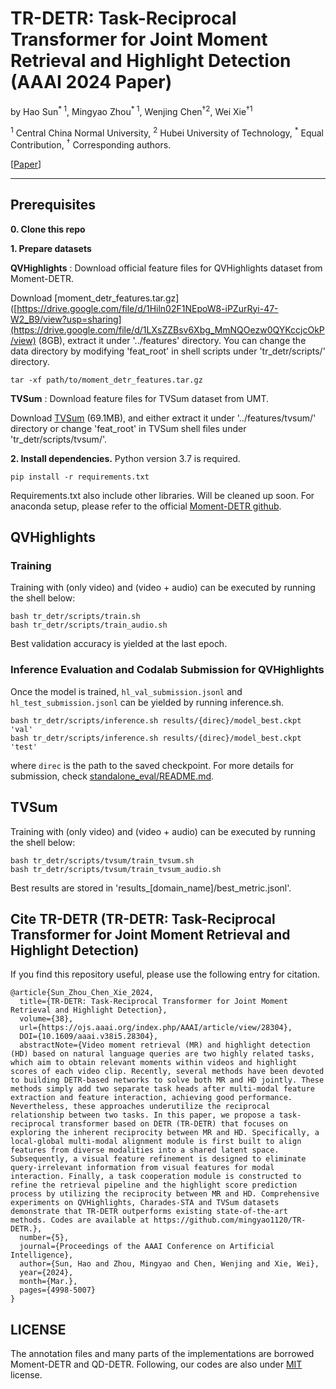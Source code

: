 # TR-DETR: Task-Reciprocal Transformer for Joint Moment Retrieval and Highlight Detection (AAAI 2024 Paper)

by Hao Sun<sup>* 1</sup>, Mingyao Zhou<sup>* 1</sup>, Wenjing Chen<sup>†2</sup>, Wei Xie<sup>†1</sup>

<sup>1</sup> Central China Normal University, <sup>2</sup> Hubei University of Technology, <sup>*</sup> Equal Contribution, <sup>†</sup> Corresponding authors.

 [[Paper](https://ojs.aaai.org/index.php/AAAI/article/view/28304)]

----------

## Prerequisites

<b>0. Clone this repo</b>

<b>1. Prepare datasets</b>

<b>QVHighlights</b> : Download official feature files for QVHighlights dataset from Moment-DETR. 

Download [moment_detr_features.tar.gz]([https://drive.google.com/file/d/1Hiln02F1NEpoW8-iPZurRyi-47-W2_B9/view?usp=sharing](https://drive.google.com/file/d/1LXsZZBsv6Xbg_MmNQOezw0QYKccjcOkP/view) (8GB), 
extract it under '../features' directory.
You can change the data directory by modifying 'feat_root' in shell scripts under 'tr_detr/scripts/' directory.

```
tar -xf path/to/moment_detr_features.tar.gz
```


<b>TVSum</b> : Download feature files for TVSum dataset from UMT.

Download [TVSum](https://connectpolyu-my.sharepoint.com/personal/21039533r_connect_polyu_hk/_layouts/15/onedrive.aspx?id=%2Fpersonal%2F21039533r%5Fconnect%5Fpolyu%5Fhk%2FDocuments%2FZoo%2FReleases%2FUMT%2Ftvsum%2Dec05ad4e%2Ezip&parent=%2Fpersonal%2F21039533r%5Fconnect%5Fpolyu%5Fhk%2FDocuments%2FZoo%2FReleases%2FUMT&ga=1) (69.1MB),
and either extract it under '../features/tvsum/' directory or change 'feat_root' in TVSum shell files under 'tr_detr/scripts/tvsum/'.


<b>2. Install dependencies.</b>
Python version 3.7 is required.

```
pip install -r requirements.txt
```

Requirements.txt also include other libraries. Will be cleaned up soon.
For anaconda setup, please refer to the official [Moment-DETR github](https://github.com/jayleicn/moment_detr).

## QVHighlights

### Training

Training with (only video) and (video + audio) can be executed by running the shell below:

```
bash tr_detr/scripts/train.sh 
bash tr_detr/scripts/train_audio.sh 
```

Best validation accuracy is yielded at the last epoch. 

### Inference Evaluation and Codalab Submission for QVHighlights

Once the model is trained, `hl_val_submission.jsonl` and `hl_test_submission.jsonl` can be yielded by running inference.sh.

```
bash tr_detr/scripts/inference.sh results/{direc}/model_best.ckpt 'val'
bash tr_detr/scripts/inference.sh results/{direc}/model_best.ckpt 'test'
```

where `direc` is the path to the saved checkpoint.
For more details for submission, check [standalone_eval/README.md](standalone_eval/README.md).



## TVSum

Training with (only video) and (video + audio) can be executed by running the shell below:

```
bash tr_detr/scripts/tvsum/train_tvsum.sh 
bash tr_detr/scripts/tvsum/train_tvsum_audio.sh 
```

Best results are stored in 'results_[domain_name]/best_metric.jsonl'.

##  Cite TR-DETR (TR-DETR: Task-Reciprocal Transformer for Joint Moment Retrieval and Highlight Detection)

If you find this repository useful, please use the following entry for citation.

```
@article{Sun_Zhou_Chen_Xie_2024, 
  title={TR-DETR: Task-Reciprocal Transformer for Joint Moment Retrieval and Highlight Detection}, 
  volume={38}, 
  url={https://ojs.aaai.org/index.php/AAAI/article/view/28304}, 
  DOI={10.1609/aaai.v38i5.28304}, 
  abstractNote={Video moment retrieval (MR) and highlight detection (HD) based on natural language queries are two highly related tasks, which aim to obtain relevant moments within videos and highlight scores of each video clip. Recently, several methods have been devoted to building DETR-based networks to solve both MR and HD jointly. These methods simply add two separate task heads after multi-modal feature extraction and feature interaction, achieving good performance. Nevertheless, these approaches underutilize the reciprocal relationship between two tasks. In this paper, we propose a task-reciprocal transformer based on DETR (TR-DETR) that focuses on exploring the inherent reciprocity between MR and HD. Specifically, a local-global multi-modal alignment module is first built to align features from diverse modalities into a shared latent space. Subsequently, a visual feature refinement is designed to eliminate query-irrelevant information from visual features for modal interaction. Finally, a task cooperation module is constructed to refine the retrieval pipeline and the highlight score prediction process by utilizing the reciprocity between MR and HD. Comprehensive experiments on QVHighlights, Charades-STA and TVSum datasets demonstrate that TR-DETR outperforms existing state-of-the-art methods. Codes are available at https://github.com/mingyao1120/TR-DETR.}, 
  number={5}, 
  journal={Proceedings of the AAAI Conference on Artificial Intelligence}, 
  author={Sun, Hao and Zhou, Mingyao and Chen, Wenjing and Xie, Wei}, 
  year={2024}, 
  month={Mar.}, 
  pages={4998-5007} 
}
```


## LICENSE

The annotation files and many parts of the implementations are borrowed Moment-DETR and QD-DETR.
Following, our codes are also under [MIT](https://opensource.org/licenses/MIT) license.
